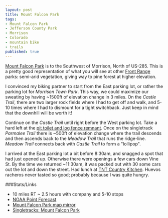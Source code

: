 ```yaml
---
layout: post
title: Mount Falcon Park
tags:
- Mount Falcon Park
- Jefferson County Park
- Morrison
- Colorado
- mountain bike
- trails
published: true
---
```

[Mount Falcon Park](http://jeffco.us/parks/parks-and-trails/mount-falcon-park/)
is to the Southwest of Morrison, North of US-285. This is a pretty good
representation of what you will see at other [Front Range](http://en.wikipedia.org/wiki/Front_Range)
parks: semi-arid vegetation, giving way to pine forest at higher elevation.

I convinced my biking partner to start from the East parking lot, or rather the
parking lot for _Morrison Town Park_. This way, we could maximize our sweating
by having ~1500ft of elevation change in 3 miles. On the _Castle Trail_, there are
two larger rock fields where I had to get off and walk, and 5-10 times where
I had to dismount for a tight switchback. Just keep in mind that the downhill
will be worth it!

Continue on the _Castle Trail_ until right before the West parking lot. Take a
hard left at the
[pit toilet and log fence remnant](https://www.google.com/maps/@39.6356725,-105.2374338,96m/data=!3m1!1e3).
Once on the singletrack _Parmalee Trail_ there is ~500ft of elevation change where the trail
descends and then ascends back to the _Meadow Trail_ that runs the ridge-line.
_Meadow Trail_ connects back with _Castle Trail_ to form a "lollipop".

I arrived at the East parking lot a bit before 8:30am, and snagged a spot
that had just opened up. Otherwise there were openings a few cars down Vine St.
By the time we returned ~11:30am, it was packed out with 30 some cars out the
lot and down the street. Had lunch at
[TNT Country Kitchen](http://www.yelp.com/biz/tnt-country-kitchen-morrison).
Huevos racheros never tasted so good; probably because I was quite hungry.

###Stats/Links
- 10 miles RT ~ 2.5 hours with company and 5-10 stops
- [NOAA Point Forecast](http://forecast.weather.gov/MapClick.php?lat=39.6332253&lon=-105.2334564)
- [Mount Falcon Park map mirror](https://drive.google.com/file/d/0B0yT30uCaFvvbzhXYnBla1FNYzQ/edit?usp=sharing)
- [Singletracks: Mount Falcon Park](http://www.singletracks.com/bike-trails/mount-falcon-park.html)
